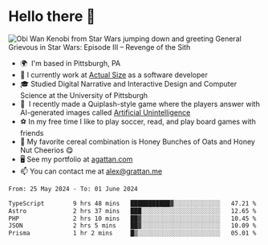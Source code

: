 <!--
**GameDog9988/GameDog9988** is a ✨ _special_ ✨ repository because its `README.md` (this file) appears on your GitHub profile.

Here are some ideas to get you started:

- 🔭 I’m currently working on ...
- 🌱 I’m currently learning ...
- 👯 I’m looking to collaborate on ...
- 🤔 I’m looking for help with ...
- 💬 Ask me about ...
- 📫 How to reach me: ...
- 😄 Pronouns: ...
- ⚡ Fun fact: ...
-->



Hello there 👋
==================================

![Obi Wan Kenobi from Star Wars jumping down and greeting General Grievous in Star Wars: Episode III – Revenge of the Sith](https://github.com/agrattan0820/agrattan0820/assets/51346343/689e56eb-29be-46a5-a079-28ea727b5f7e)


- 🌍  I'm based in Pittsburgh, PA
- 🔭  I currently work at [Actual Size](https://actualsize.com/) as a software developer
- 🎓  Studied Digital Narrative and Interactive Design and Computer Science at the University of Pittsburgh
- 👾  I recently made a Quiplash-style game where the players answer with AI-generated images called [Artificial Unintelligence](https://github.com/agrattan0820/artificial-unintelligence)
- ⚽  In my free time I like to play soccer, read, and play board games with friends
- 🥣  My favorite cereal combination is Honey Bunches of Oats and Honey Nut Cheerios 😋
- 🖥️  See my portfolio at [agattan.com](http://agrattan.com/)
- 📫  You can contact me at [alex@grattan.me](mailto:alex@grattan.me)

<!--START_SECTION:waka-->

```txt
From: 25 May 2024 - To: 01 June 2024

TypeScript        9 hrs 48 mins   ███████████▓░░░░░░░░░░░░░   47.21 %
Astro             2 hrs 37 mins   ███░░░░░░░░░░░░░░░░░░░░░░   12.65 %
PHP               2 hrs 10 mins   ██▓░░░░░░░░░░░░░░░░░░░░░░   10.45 %
JSON              2 hrs 5 mins    ██▓░░░░░░░░░░░░░░░░░░░░░░   10.09 %
Prisma            1 hr 2 mins     █▒░░░░░░░░░░░░░░░░░░░░░░░   05.01 %
```

<!--END_SECTION:waka-->
